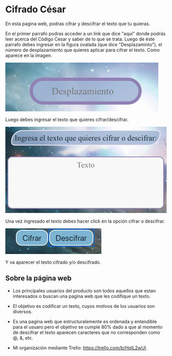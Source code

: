 # Cifrado César 
En esta pagina web, podras cifrar y descifrar el texto que tu quieras.

En el primer parrafo podras acceder a un link que dice "aquí" donde podrás leer acerca del Código Cesar y saber de lo que se trata.
Luego de éste parrafo debes ingresar en la figura ovalada (que dice "Desplazaminto"), el número de desplazamiento que quieres aplicar para cifrar el texto. Como aparece en la imagen. 

![Scheme](imagenes/desplazamiento.PNG)

Luego debes ingresar el texto que quieres cifrar/descifrar.

![Scheme](imagenes/texto.PNG)

Una vez ingresado el texto debes hacer click en la opción cifrar o descifrar.

![Scheme](imagenes/button.PNG)

Y va aparecer el texto cifrado y/o descifrado.




## **Sobre la página web**

- Los principales usuarios del producto son todos aquellos que estan interesados o buscan una pagina web que les codifique un texto. 

- El objetivo es codificar un texto, cuyos motivos de los usuarios son diversos.

- Es una pagina web que estructuralemente es ordenada y entendible para el usuaro pero el objetivo se cumple 80% dado a que al momento de descifrar el texto aparecen caracteres que no corresponden como @, &, etc.

- Mi organización mediante Trello: https://trello.com/b/HqIL2wUI.




